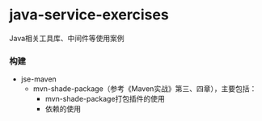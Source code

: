 # java-service-exercises
Java相关工具库、中间件等使用案例

### 构建

* jse-maven
  * mvn-shade-package（参考《Maven实战》第三、四章），主要包括：
    * mvn-shade-package打包插件的使用
    * 依赖的使用


